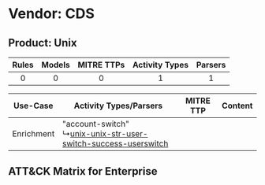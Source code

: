 Vendor: CDS
===========
Product: Unix
-------------
| Rules | Models | MITRE TTPs | Activity Types | Parsers |
|:-----:|:------:|:----------:|:--------------:|:-------:|
|   0   |   0    |     0      |       1        |    1    |

|  Use-Case  | Activity Types/Parsers    | MITRE TTP | Content    |
|:----------:| ---- | --------- | ---- |
| Enrichment |  "account-switch"<br> ↳[unix-unix-str-user-switch-success-userswitch](Ps/pC_unixunixstruserswitchsuccessuserswitch.md)<br> |    | [](RM/r_m_cds_unix_Enrichment.md) |

ATT&CK Matrix for Enterprise
----------------------------
